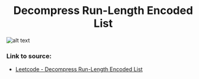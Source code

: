 <h1 align="center">Decompress Run-Length Encoded List</h1>

![alt text](https://images2.imgbox.com/7f/c0/WWz73jmp_o.png?raw=true)

### Link to source: 
- <a href="https://leetcode.com/problems/decompress-run-length-encoded-list/">Leetcode - Decompress Run-Length Encoded List</a>

